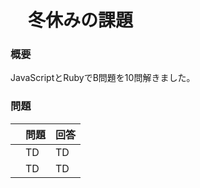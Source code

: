 # 　冬休みの課題

### 概要
JavaScriptとRubyでB問題を10問解きました。

### 問題

|  | 問題 | 回答 |
| ---- | ---- | ---- |
|  | TD | TD |
|  | TD | TD |
